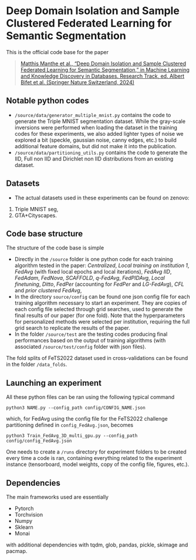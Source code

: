# Deep Domain Isolation and Sample Clustered Federated Learning for Semantic Segmentation

This is the official code base for the paper 

> [Matthis Manthe et al., “Deep Domain Isolation and Sample Clustered Federated Learning for Semantic Segmentation,” in Machine Learning and Knowledge Discovery in Databases. Research Track, ed. Albert Bifet et al. (Springer Nature Switzerland, 2024)](https://doi.org/10.1007/978-3-031-70359-1_22)


## Notable python codes
- ```/source/data/generator_multiple_mnist.py``` contains the code to generate the Triple MNIST segmentation dataset. While the gray-scale inversions were performed when loading the dataset in the training codes for these experiments, we also added lighter types of noise we explored a bit (speckle, gaussian noise, canny edges, etc.) to build additional feature domains, but did not make it into the publication.
- ```/source/data/partitioning_utils.py``` contains the code to generate the IID, Full non IID and Dirichlet non IID distributions from an existing dataset.
 
## Datasets
- The actual datasets used in these experiments can be found on zenovo:
1. Triple MNIST seg,
2. GTA+Cityscapes.


## Code base structure
The structure of the code base is simple
- Directly in the ```/source``` folder is one python code for each training algorithm tested in the paper: *Centralized*, *Local training on institution 1*, *FedAvg* (with fixed local epochs and local iterations), *FedAvg IID*, *FedAdam*, *FedNova*, *SCAFFOLD*, *q-FedAvg*, *FedPIDAvg*, *Local finetuning*, *Ditto*, *FedPer* (accounting for *FedPer* and *LG-FedAvg*), *CFL* and *prior clustered FedAvg*,
- In the directory ```source/config``` can be found one json config file for each training algorithm necessary to start an experiment. They are copies of each config file selected through grid searches, used to generate the final results of our paper (for one fold). Note that the hyperparameters for personalized methods were selected per institution, requiring the full grid search to replicate the results of the paper.
- In the folder ```/source/test``` are the testing codes producing final performances based on the output of training algorithms (with associated ```/source/test/config``` folder with json files).

The fold splits of FeTS2022 dataset used in cross-validations can be found in the folder ```/data_folds```.

## Launching an experiment
All these python files can be ran using the following typical command

```python3 NAME.py --config_path config/CONFIG_NAME.json```

which, for FedAvg using the config file for the FeTS2022 challenge partitioning defined in ```config_FedAvg.json```, becomes 

```python3 Train_FedAvg_3D_multi_gpu.py --config_path config/config_FedAvg.json```

One needs to create a ```/runs``` directory for experiment folders to be created every time a code is ran, containing everything related to the experiment instance (tensorboard, model weights, copy of the config file, figures, etc.).

## Dependencies
The main frameworks used are essentially 
- Pytorch
- Torchvision
- Numpy
- Sklearn
- Monai

with additional dependencies with tqdm, glob, pandas, pickle, skimage and pacmap.


